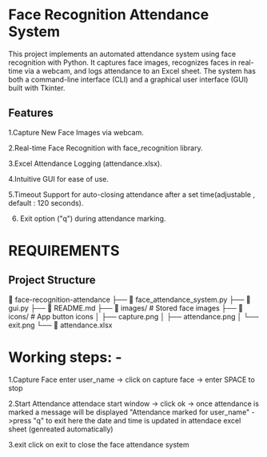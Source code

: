 # Face Recognition Attendance System

This project implements an automated attendance system using face recognition with Python. It captures face images, recognizes faces in real-time via a webcam, and logs attendance to an Excel sheet. The system has both a command-line interface (CLI) and a graphical user interface (GUI) built with Tkinter.

## Features

1.Capture New Face Images via webcam.

2.Real-time Face Recognition with face_recognition library.

3.Excel Attendance Logging (attendance.xlsx).

4.Intuitive GUI for ease of use.

5.Timeout Support for auto-closing attendance after a set time(adjustable , default : 120 seconds).

6. Exit option ("q") during attendance marking.

# REQUIREMENTS 

## Project Structure

📂 face-recognition-attendance
├── 📜 face_attendance_system.py
├── 📜 gui.py
├── 📜 README.md
├── 📁 images/                  # Stored face images
├── 📁 icons/                   # App button icons
│   ├── capture.png
│   ├── attendance.png
│   └── exit.png
└── 📜 attendance.xlsx   

# Working steps: -

1.Capture Face
enter user_name -> click on capture face -> enter SPACE to stop

2.Start Attendance
attendace start window -> click ok -> once attendance is marked a message will be displayed "Attendance marked for user_name" ->press "q" to exit
here the date and time is updated in attendace excel sheet (genreated automatically)

3.exit
click on exit to close the face attendance system



